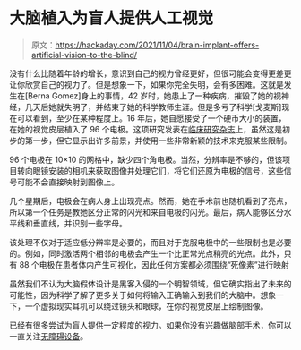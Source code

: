 # 大脑植入为盲人提供人工视觉

> 原文：<https://hackaday.com/2021/11/04/brain-implant-offers-artificial-vision-to-the-blind/>

没有什么比随着年龄的增长，意识到自己的视力曾经更好，但很可能会变得更差更让你欣赏自己的视力了。但是想象一下，如果你完全失明，会有多困难。这就是发生在[Berna Gomez]身上的事情，42 岁时，她患上了一种疾病，摧毁了她的视神经，几天后她就失明了，并结束了她的科学教师生涯。但是多亏了科学[戈麦斯]现在可以看到，至少在某种程度上。16 年后，她自愿接受了一个硬币大小的装置，在她的视觉皮层植入了 96 个电极。这项研究发表在[临床研究杂志](https://www.jci.org/articles/view/151331)上，虽然这是初步的第一步，但它显示出许多前景，并使用一些非常新颖的技术来克服某些限制。

96 个电极在 10×10 的网格中，缺少四个角电极。当然，分辨率是不够的，但该项目转向眼镜安装的相机来获取图像并处理它们，将它们还原为电极的信号，这些信号可能不会直接映射到图像上。

几个星期后，电极会在病人身上出现亮点。然而，她在手术前也随机看到了亮点，所以第一个任务是教她区分正常的闪光和来自电极的闪光。最后，病人能够区分水平线和垂直线，并识别一些字母。

该处理不仅对于适应低分辨率是必要的，而且对于克服电极中的一些限制也是必要的。例如，同时激活两个相邻的电极会产生一个比正常光点稍亮的光点。此外，只有 88 个电极在患者体内产生可视化，因此任何方案都必须围绕“死像素”进行映射

虽然我们不认为大脑假体设计是黑客入侵的一个明智领域，但它确实指出了未来的可能性，因为科学了解了更多关于如何将输入正确输入到我们的大脑中。想象一下，一个虚拟现实耳机可以绕过镜头和眼球，在你的视觉皮层上绘制图像。

已经有很多尝试为盲人提供一定程度的视力。如果你没有兴趣做脑部手术，你可以一直关注[无障碍设备](https://hackaday.com/2016/04/28/refreshable-braille-display-and-braille-keyboard/)。